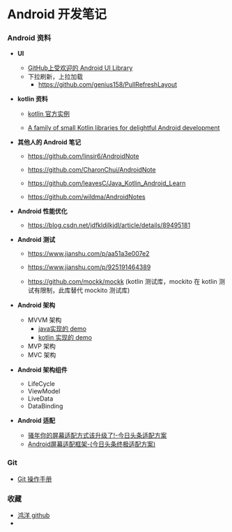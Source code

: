 # Android 开发笔记

### Android 资料



- **UI**

  - [GitHub上受欢迎的 Android UI Library](https://hndeveloper.github.io/2017/github-android-ui.html)
  - 下拉刷新，上拉加载
    - https://github.com/genius158/PullRefreshLayout

- **kotlin 资料**
  - [kotlin 官方实例](https://play.kotlinlang.org/byExample/overview)

  - [A family of small Kotlin libraries for delightful Android development](https://github.com/LouisCAD/Splitties)

- **其他人的 Android 笔记**
  - https://github.com/linsir6/AndroidNote

  - https://github.com/CharonChui/AndroidNote

  - https://github.com/leavesC/Java_Kotlin_Android_Learn
  - https://github.com/wildma/AndroidNotes

- **Android 性能优化**

  - https://blog.csdn.net/jdfkldjlkjdl/article/details/89495181

- **Android 测试**

  - https://www.jianshu.com/p/aa51a3e007e2

  - https://www.jianshu.com/p/925191464389

  - https://github.com/mockk/mockk (kotlin 测试库，mockito 在 kotlin 测试有限制，此库替代 mockito 测试库)

- **Android 架构**
  - MVVM 架构
    - [java实现的 demo](https://github.com/mengjingbo/ViewModelAndLiveDataSample)
    - [kotlin 实现的 demo](https://github.com/hgncxzy/ViewModelAndLiveDataSample    )
  - MVP 架构
  - MVC 架构

- **Android 架构组件**
  - LifeCycle
  - ViewModel
  - LiveData
  - DataBinding
- **Android 适配**
  - [骚年你的屏幕适配方式该升级了!-今日头条适配方案]( https://www.jianshu.com/p/55e0fca23b4f?utm_campaign=maleskine&utm_content=note&utm_medium=seo_notes&utm_source=recommendation)
  - [Android屏幕适配框架-(今日头条终极适配方案)]( https://www.jianshu.com/p/cd373f529bea?tdsourcetag=s_pctim_aiomsg)

### Git
  - [Git 操作手册](https://github.com/hgncxzy/AndroidNote/blob/master/Git.md)

### 收藏

- [鸿洋 github](https://github.com/hongyangAndroid?tab=repositories)
- 





